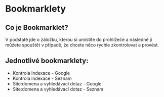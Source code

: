 # Bookmarklety

## Co je Bookmarklet?

V podstatě jde o záložku, kterou si umístíte do prohlížeče a následně ji můžete spouštět v případě, že chcete něco rychle zkontrolovat a provést.

## Jednotlivé bookmarklety:

* Kontrola indexace - Google
* Kontrola indexace - Seznam
* Site:domena a vyhledávací dotaz - Google
* Site:domena a vyhledávací dotaz - Seznam
